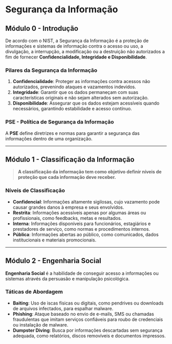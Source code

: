 # Segurança da Informação

## Módulo 0 - Introdução

De acordo com o NIST, a Segurança da Informação é a proteção de informações e sistemas de informação contra o acesso ou uso, a divulgação, a interrupção, a modificação ou a destruição não autorizados a fim de fornecer **Confidencialidade, Integridade e Disponibilidade**.

### Pilares da Segurança da Informação

1. **Confidencialidade**: Proteger as informações contra acessos não autorizados, prevenindo ataques e vazamentos indevidos.
2. **Integridade**: Garantir que os dados permaneçam com suas características originais e não sejam alterados sem autorização.
3. **Disponibilidade**: Assegurar que os dados estejam acessíveis quando necessários, garantindo estabilidade e acesso contínuo.

### PSE - Política de Segurança da Informação
A **PSE** define diretrizes e normas para garantir a segurança das informações dentro de uma organização.

---

## Módulo 1 - Classificação da Informação

> **A classificação da informação tem como objetivo definir níveis de proteção que cada informação deve receber.**

### Níveis de Classificação

- **Confidencial**: Informações altamente sigilosas, cujo vazamento pode causar grandes danos à empresa e seus envolvidos.
- **Restrita**: Informações acessíveis apenas por algumas áreas ou profissionais, como feedbacks, metas e resultados.
- **Interna**: Informações disponíveis para funcionários, estagiários e prestadores de serviço, como normas e procedimentos internos.
- **Pública**: Informações abertas ao público, como comunicados, dados institucionais e materiais promocionais.

---

## Módulo 2 - Engenharia Social

**Engenharia Social** é a habilidade de conseguir acesso a informações ou sistemas através da persuasão e manipulação psicológica.

### Táticas de Abordagem

- **Baiting**: Uso de iscas físicas ou digitais, como pendrives ou downloads de arquivos infectados, para espalhar malware.
- **Phishing**: Ataque baseado no envio de e-mails, SMS ou chamadas fraudulentas que imitam serviços confiáveis para roubo de credenciais ou instalação de malware.
- **Dumpster Diving**: Busca por informações descartadas sem segurança adequada, como relatórios, discos removíveis e documentos impressos.
